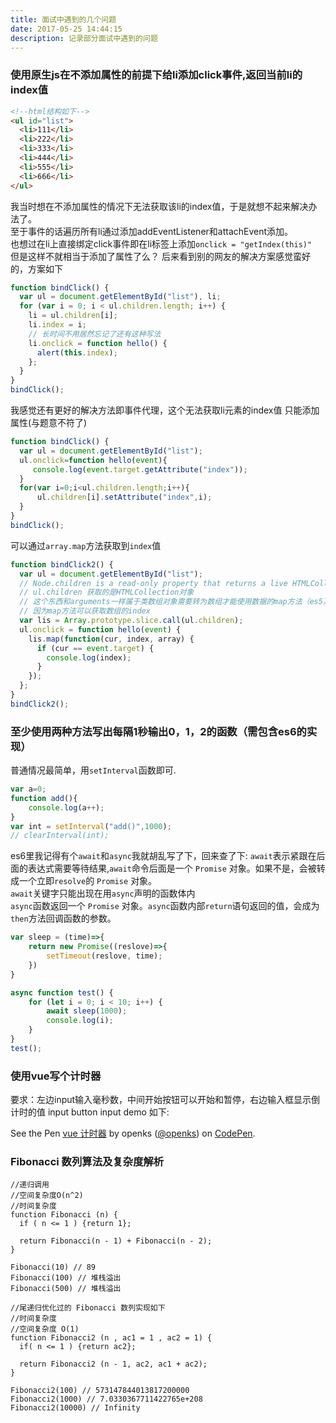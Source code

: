 ```yaml
---
title: 面试中遇到的几个问题  
date: 2017-05-25 14:44:15  
description: 记录部分面试中遇到的问题  
---
```



### 使用原生js在不添加属性的前提下给li添加click事件,返回当前li的index值
```html
<!--html结构如下-->
<ul id="list">
  <li>111</li>
  <li>222</li>
  <li>333</li>
  <li>444</li>
  <li>555</li>
  <li>666</li>
</ul>
```
我当时想在不添加属性的情况下无法获取该li的index值，于是就想不起来解决办法了。    
至于事件的话遍历所有li通过添加addEventListener和attachEvent添加。  
也想过在li上直接绑定click事件即在li标签上添加`onclick = "getIndex(this)"`   
但是这样不就相当于添加了属性了么？
后来看到别的网友的解决方案感觉蛮好的，方案如下
```js
function bindClick() {
  var ul = document.getElementById("list"), li;
  for (var i = 0; i < ul.children.length; i++) {
    li = ul.children[i];
    li.index = i;
    // 长时间不用居然忘记了还有这种写法
    li.onclick = function hello() {
      alert(this.index);
    };
  }
}
bindClick();
```
<script async src="//jsfiddle.net/zyxcn/9obmxu93/embed/"></script>
我感觉还有更好的解决方法即事件代理，这个无法获取li元素的index值 只能添加属性(与题意不符了)
```js
function bindClick() {
  var ul = document.getElementById("list");
  ul.onclick=function hello(event){
     console.log(event.target.getAttribute("index"));
  }
  for(var i=0;i<ul.children.length;i++){
      ul.children[i].setAttribute("index",i);
  }
}
bindClick();
```
可以通过`array.map`方法获取到`index`值
```js
function bindClick2() {
  var ul = document.getElementById("list");
  // Node.children is a read-only property that returns a live HTMLCollection of the child elements of Node
  // ul.children 获取的是HTMLCollection对象
  // 这个东西和arguments一样属于类数组对象需要转为数组才能使用数据的map方法（es5）
  // 因为map方法可以获取数组的index
  var lis = Array.prototype.slice.call(ul.children);
  ul.onclick = function hello(event) {
    lis.map(function(cur, index, array) {
      if (cur == event.target) {
        console.log(index);
      }
    });
  };
}
bindClick2();
```
<script async src="//jsfiddle.net/zyxcn/8eshye1o/embed/"></script>

### 至少使用两种方法写出每隔1秒输出0，1，2的函数（需包含es6的实现）

普通情况最简单，用`setInterval`函数即可.
```js
var a=0;
function add(){
    console.log(a++);
}
var int = setInterval("add()",1000);
// clearInterval(int);
```
es6里我记得有个`await`和`async`我就胡乱写了下，回来查了下:
`await`表示紧跟在后面的表达式需要等待结果,`await`命令后面是一个 `Promise` 对象。如果不是，会被转成一个立即`resolve`的 `Promise` 对象。  
`await`关键字只能出现在用`async`声明的函数体内  
`async`函数返回一个 `Promise` 对象。`async`函数内部`return`语句返回的值，会成为`then`方法回调函数的参数。

```js
var sleep = (time)=>{
    return new Promise((reslove)=>{
        setTimeout(reslove, time);
    })
}

async function test() {
    for (let i = 0; i < 10; i++) {
        await sleep(1000);
        console.log(i);
    }
}
test();
```


### 使用vue写个计时器
要求：左边input输入毫秒数，中间开始按钮可以开始和暂停，右边输入框显示倒计时的值
input button input
demo 如下:
<p data-height="265" data-theme-id="0" data-slug-hash="EXOPMP" data-default-tab="result" data-user="openks" data-embed-version="2" data-pen-title="vue 计时器" class="codepen">See the Pen <a href="https://codepen.io/openks/pen/EXOPMP/">vue 计时器</a> by openks (<a href="https://codepen.io/openks">@openks</a>) on <a href="https://codepen.io">CodePen</a>.</p>
<script async src="https://production-assets.codepen.io/assets/embed/ei.js"></script>

### Fibonacci 数列算法及复杂度解析

```
//递归调用
//空间复杂度O(n^2)
//时间复杂度
function Fibonacci (n) {
  if ( n <= 1 ) {return 1};

  return Fibonacci(n - 1) + Fibonacci(n - 2);
}

Fibonacci(10) // 89
Fibonacci(100) // 堆栈溢出
Fibonacci(500) // 堆栈溢出

//尾递归优化过的 Fibonacci 数列实现如下
//时间复杂度
//空间复杂度 O(1)
function Fibonacci2 (n , ac1 = 1 , ac2 = 1) {
  if( n <= 1 ) {return ac2};

  return Fibonacci2 (n - 1, ac2, ac1 + ac2);
}

Fibonacci2(100) // 573147844013817200000
Fibonacci2(1000) // 7.0330367711422765e+208
Fibonacci2(10000) // Infinity

```
